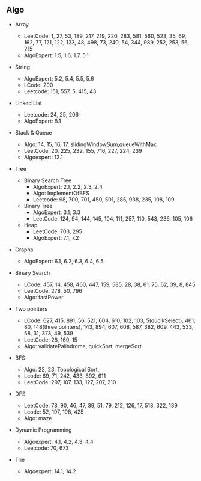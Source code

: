 ## Algo

- Array

  - LeetCode: 1, 27, 53, 189, 217, 219, 220, 283, 581, 560, 523, 35, 69, 162, 77, 121, 122, 123, 48, 498, 73, 240, 54, 344, 989, 252, 253, 56, 215
  - AlgoExpert: 1.5, 1.6, 1.7, 5.1

- String

  - AlgoExpert: 5.2, 5.4, 5.5, 5.6
  - LCode: 200
  - Leetcode: 151, 557, 5, 415, 43

- Linked List

  - Leetcode: 24, 25, 206
  - AlgoExpert: 8.1

- Stack & Queue

  - Algo: 14, 15, 16, 17, slidingWindowSum,queueWithMax
  - LeetCode: 20, 225, 232, 155, 716, 227, 224, 239
  - Algoexpert: 12.1

- Tree

  - Binary Search Tree
    - AlgoExpert: 2.1, 2.2, 2.3, 2.4
    - Algo: ImplementOfBFS
    - Leetcode: 98, 700, 701, 450, 501, 285, 938, 235, 108, 109
  - Binary Tree
    - AlgoExpert: 3.1, 3.3
    - LeetCode: 124, 94, 144, 145, 104, 111, 257, 110, 543, 236, 105, 106
  - Heap
    - LeetCode: 703, 295
    - AlgoExpert: 7.1, 7.2

- Graphs
  - AlgoExpert: 6.1, 6.2, 6.3, 6.4, 6.5

* Binary Search

  - LCode: 457, 14, 458, 460, 447, 159, 585, 28, 38, 61, 75, 62, 39, 8, 845
  - LeetCode: 278, 50, 796
  - Algo: fastPower

* Two pointers

  - LCode: 627, 415, 891, 56, 521, 604, 610, 102, 103, 5(qucikSelect), 461, 80, 148(three pointers), 143, 894, 607, 608, 587, 382, 609, 443, 533, 58, 31, 373, 49, 539
  - LeetCode: 28, 160, 15
  - Algo: validatePalindrome, quickSort, mergeSort

* BFS

  - Algo: 22, 23, Topological Sort,
  - Lcode: 69, 71, 242, 433, 892, 611
  - LeetCode: 297, 107, 133, 127, 207, 210

* DFS

  - LeetCode: 78, 90, 46, 47, 39, 51, 79, 212, 126, 17, 518, 322, 139
  - Lcode: 52, 197, 198, 425
  - Algo: maze

* Dynamic Programming

  - Algoexpert: 4.1, 4.2, 4.3, 4.4
  - Leetcode: 70, 673

* Trie
  - Algoexpert: 14.1, 14.2
